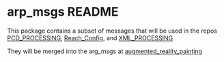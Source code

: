 # arp_msgs README

This package contains a subset of messages that will be used in the repos [PCD_PROCESSING](https://github.com/natalieCloud/arp_reach/tree/main/src/arp_resources/arp_reach/pcd_processing),
[Reach_Config](https://github.com/natalieCloud/arp_reach/tree/main/src/arp_resources/arp_reach/reach_config),
and [XML_PROCESSING](https://github.com/natalieCloud/arp_reach/tree/main/src/arp_resources/arp_reach/xml_processing)

They will be merged into the arg_msgs at [augmented_reality_painting](https://github.com/OSU-AIMS/augmented-reality-painting)
